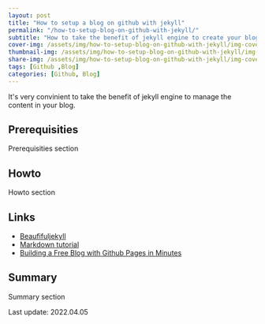 ```yaml
---
layout: post
title: "How to setup a blog on github with jekyll"
permalink: "/how-to-setup-blog-on-github-with-jekyll/"
subtitle: "How to take the benefit of jekyll engine to create your blog in 10minutes"
cover-img: /assets/img/how-to-setup-blog-on-github-with-jekyll/img-cover.jpg
thumbnail-img: /assets/img/how-to-setup-blog-on-github-with-jekyll/img-thumb.jpg
share-img: /assets/img/how-to-setup-blog-on-github-with-jekyll/img-cover.jpg
tags: [Github ,Blog]
categories: [Github, Blog]
---
```

It's very convinient to take the benefit of jekyll engine to manage the content in your blog.
## Prerequisities
Prerequisities section
## Howto
Howto section
## Links
+ [Beaufifuljekyll](https://beautifuljekyll.com)
+ [Markdown tutorial](https://www.markdowntutorial.com/)
+ [Building a Free Blog with Github Pages in Minutes](https://chadbaldwin.net/2021/03/14/how-to-build-a-sql-blog.html)

## Summary

Summary section

Last update: 2022.04.05
